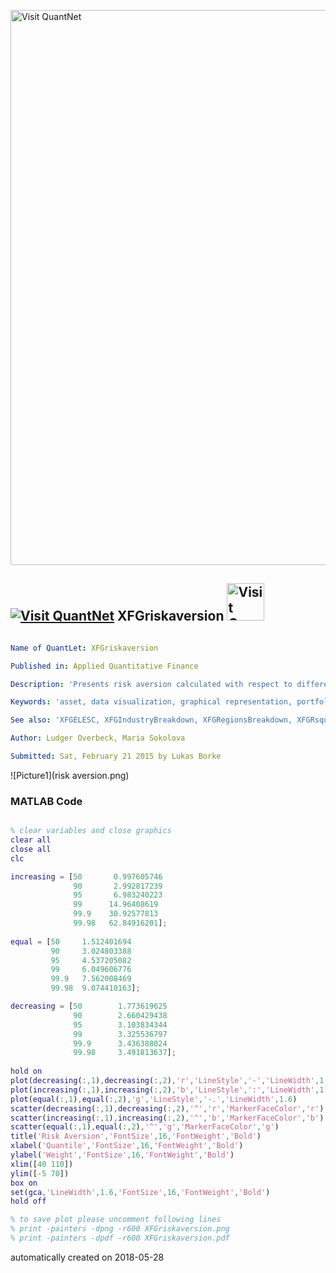[<img src="https://github.com/QuantLet/Styleguide-and-FAQ/blob/master/pictures/banner.png" width="888" alt="Visit QuantNet">](http://quantlet.de/)

## [<img src="https://github.com/QuantLet/Styleguide-and-FAQ/blob/master/pictures/qloqo.png" alt="Visit QuantNet">](http://quantlet.de/) **XFGriskaversion** [<img src="https://github.com/QuantLet/Styleguide-and-FAQ/blob/master/pictures/QN2.png" width="60" alt="Visit QuantNet 2.0">](http://quantlet.de/)

```yaml

Name of QuantLet: XFGriskaversion

Published in: Applied Quantitative Finance

Description: 'Presents risk aversion calculated with respect to different methods. The dotted blue, dashed-dotted green and solid red lines represent SCA-decreasing steps, SCA - equal steps and SCA - incresing steps correspondingly.'

Keywords: 'asset, data visualization, graphical representation, portfolio, returns, risk aversion'

See also: 'XFGELESC, XFGIndustryBreakdown, XFGRegionsBreakdown, XFGRsquared, XFGriskaversion2'

Author: Ludger Overbeck, Maria Sokolova

Submitted: Sat, February 21 2015 by Lukas Borke
```

![Picture1](risk aversion.png)

### MATLAB Code
```matlab

% clear variables and close graphics
clear all
close all
clc

increasing = [50	   0.997605746
              90	   2.992817239
              95	   6.983240223
              99      14.96408619
              99.9	  30.92577813
              99.98	  62.84916201];
        
equal = [50	    1.512401694
         90	    3.024803388
         95	    4.537205082
         99	    6.049606776
         99.9   7.562008469
         99.98	9.074410163];

decreasing = [50	    1.773619625
              90	    2.660429438
              95	    3.103834344
              99	    3.325536797
              99.9	    3.436388024
              99.98  	3.491813637];
        
hold on
plot(decreasing(:,1),decreasing(:,2),'r','LineStyle','-','LineWidth',1.6)
plot(increasing(:,1),increasing(:,2),'b','LineStyle',':','LineWidth',1.6)
plot(equal(:,1),equal(:,2),'g','LineStyle','-.','LineWidth',1.6)
scatter(decreasing(:,1),decreasing(:,2),'^','r','MarkerFaceColor','r')
scatter(increasing(:,1),increasing(:,2),'^','b','MarkerFaceColor','b')
scatter(equal(:,1),equal(:,2),'^','g','MarkerFaceColor','g')
title('Risk Aversion','FontSize',16,'FontWeight','Bold')
xlabel('Quantile','FontSize',16,'FontWeight','Bold')
ylabel('Weight','FontSize',16,'FontWeight','Bold')
xlim([40 110])
ylim([-5 70])
box on
set(gca,'LineWidth',1.6,'FontSize',16,'FontWeight','Bold')
hold off

% to save plot please uncomment following lines 
% print -painters -dpng -r600 XFGriskaversion.png
% print -painters -dpdf -r600 XFGriskaversion.pdf

```

automatically created on 2018-05-28